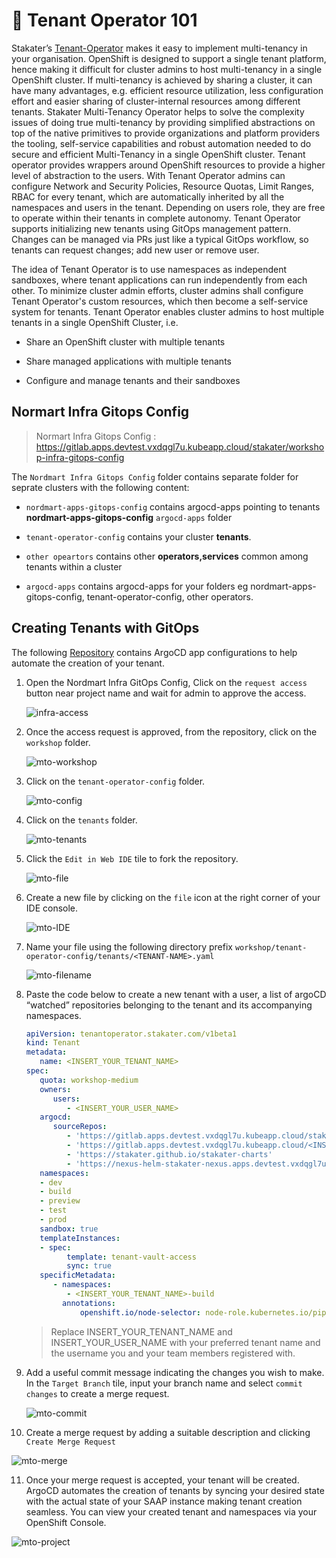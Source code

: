 # 🐓 Tenant Operator 101

Stakater’s [Tenant-Operator](https://docs.cloud.stakater.com/content/sre/tenant-operator/overview.html) makes it easy to implement multi-tenancy in your organisation.
OpenShift is designed to support a single tenant platform, hence making it difficult for cluster admins to host multi-tenancy in a single OpenShift cluster. If multi-tenancy is achieved by sharing a cluster, it can have many advantages, e.g. efficient resource utilization, less configuration effort and easier sharing of cluster-internal resources among different tenants. Stakater Multi-Tenancy Operator helps to solve the complexity issues of doing true multi-tenancy by providing simplified abstractions on top of the native primitives to provide organizations and platform providers the tooling, self-service capabilities and robust automation needed to do secure and efficient Multi-Tenancy in a single OpenShift cluster.
Tenant operator provides wrappers around OpenShift resources to provide a higher level of abstraction to the users. With Tenant Operator admins can configure Network and Security Policies, Resource Quotas, Limit Ranges, RBAC for every tenant, which are automatically inherited by all the namespaces and users in the tenant. Depending on users role, they are free to operate within their tenants in complete autonomy. Tenant Operator supports initializing new tenants using GitOps management pattern. Changes can be managed via PRs just like a typical GitOps workflow, so tenants can request changes; add new user or remove user.

The idea of Tenant Operator is to use namespaces as independent sandboxes, where tenant applications can run independently from each other. To minimize cluster admin efforts, cluster admins shall configure Tenant Operator's custom resources, which then become a self-service system for tenants. Tenant Operator enables cluster admins to host multiple tenants in a single OpenShift Cluster, i.e.

- Share an OpenShift cluster with multiple tenants

- Share managed applications with multiple tenants

- Configure and manage tenants and their sandboxes

## Normart Infra Gitops Config  

> Normart Infra Gitops Config : https://gitlab.apps.devtest.vxdqgl7u.kubeapp.cloud/stakater/workshop-infra-gitops-config

The `Nordmart Infra Gitops Config` folder contains separate folder for seprate clusters with the following content:

   - `nordmart-apps-gitops-config` contains argocd-apps pointing to tenants **nordmart-apps-gitops-config** `argocd-apps` folder

   - `tenant-operator-config` contains your cluster **tenants**.

   - `other opeartors` contains other **operators,services** common among tenants within a cluster
   
   - `argocd-apps` contains argocd-apps for your folders eg nordmart-apps-gitops-config, tenant-operator-config, other operators.

## Creating Tenants with GitOps

The following [Repository](https://gitlab.apps.devtest.vxdqgl7u.kubeapp.cloud/stakater/workshop-infra-gitops-config) contains ArgoCD app configurations to help automate the creation of your tenant.

1. Open the Nordmart Infra GitOps Config, Click on the `request access` button near project name and wait for admin to approve the access.

   ![infra-access](./images/infra-access.png)

2. Once the access request is approved, from the repository, click on the `workshop` folder.

   ![mto-workshop](./images/mto-workshop.png)

3. Click on the `tenant-operator-config` folder.

   ![mto-config](./images/mto-config.png)


4. Click on the `tenants` folder.

   ![mto-tenants](./images/mto-tenants.png)


5. Click the `Edit in Web IDE` tile to fork the repository.

   ![mto-file](./images/mto-fork.png)

6. Create a new file by clicking on the `file` icon at the right corner of your IDE console.

    
   ![mto-IDE](./images/mto-IDE.png)


7. Name your file using the following directory prefix `workshop/tenant-operator-config/tenants/<TENANT-NAME>.yaml`   


   ![mto-filename](./images/mto-filename.png)


8. Paste the code below to create a new tenant with a user, a list of argoCD “watched” repositories belonging to the tenant and its accompanying namespaces.

   ```yaml
   apiVersion: tenantoperator.stakater.com/v1beta1
   kind: Tenant
   metadata:
      name: <INSERT_YOUR_TENANT_NAME>
   spec:
      quota: workshop-medium
      owners:
         users:
            - <INSERT_YOUR_USER_NAME>
      argocd:
         sourceRepos:
            - 'https://gitlab.apps.devtest.vxdqgl7u.kubeapp.cloud/stakater/workshop-infra-gitops-config.git'
            - 'https://gitlab.apps.devtest.vxdqgl7u.kubeapp.cloud/<INSERT_YOUR_TENANT_NAME>/nordmart-apps-gitops-config.git'
            - 'https://stakater.github.io/stakater-charts'
            - 'https://nexus-helm-stakater-nexus.apps.devtest.vxdqgl7u.kubeapp.cloud/repository/helm-charts/'
      namespaces:
      - dev
      - build
      - preview
      - test
      - prod
      sandbox: true
      templateInstances:
      - spec:
            template: tenant-vault-access
            sync: true
      specificMetadata:
         - namespaces:
            - <INSERT_YOUR_TENANT_NAME>-build
           annotations:
               openshift.io/node-selector: node-role.kubernetes.io/pipeline=
   ```

   > Replace INSERT_YOUR_TENANT_NAME and INSERT_YOUR_USER_NAME with your preferred tenant name and the username you and your team members registered with.


9. Add a useful commit message indicating the changes you wish to make. In the `Target Branch` tile, input your branch name and select `commit changes` to create a merge request.


   ![mto-commit](./images/mto-commit.png)

10. Create a merge request by adding a suitable description and clicking `Create Merge Request`

   ![mto-merge](./images/mto-merge.png)


11. Once your merge request is accepted, your tenant will be created. ArgoCD automates the creation of tenants by syncing your desired state with the actual state of your SAAP instance making tenant creation seamless.
You can view your created tenant and namespaces via your OpenShift Console.

   ![mto-project](./images/tenants-created.png)


